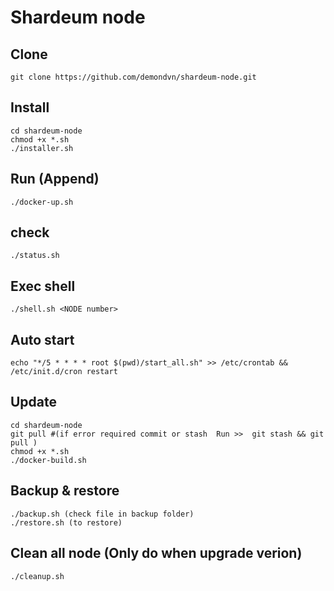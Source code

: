 # Shardeum node
## Clone
	git clone https://github.com/demondvn/shardeum-node.git
## Install
	cd shardeum-node
	chmod +x *.sh
	./installer.sh

## Run (Append)
	./docker-up.sh

## check
	./status.sh
## Exec shell
	./shell.sh <NODE number>

## Auto start
	echo "*/5 * * * * root $(pwd)/start_all.sh" >> /etc/crontab && /etc/init.d/cron restart

## Update
	cd shardeum-node
	git pull #(if error required commit or stash  Run >>  git stash && git pull )
	chmod +x *.sh
	./docker-build.sh
## Backup & restore
	./backup.sh (check file in backup folder)
	./restore.sh (to restore)
## Clean all node (Only do when upgrade verion)
	./cleanup.sh 